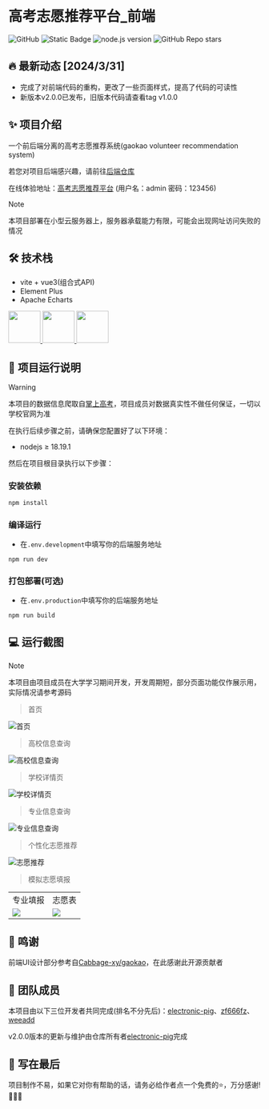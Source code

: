 # 高考志愿推荐平台_前端
![GitHub](https://img.shields.io/github/license/electronic-pig/gkvr_system_frontend)
![Static Badge](https://img.shields.io/badge/collaborator-3-lightblue)
![node.js version](https://img.shields.io/badge/nodejs-18+-orange.svg)
![GitHub Repo stars](https://img.shields.io/github/stars/electronic-pig/gkvr_system_frontend)

## 🔥 最新动态 [2024/3/31] 
- 完成了对前端代码的重构，更改了一些页面样式，提高了代码的可读性
- 新版本v2.0.0已发布，旧版本代码请查看tag v1.0.0

## ✨ 项目介绍
一个前后端分离的高考志愿推荐系统(gaokao volunteer recommendation system)

若您对项目后端感兴趣，请前往[后端仓库](https://github.com/electronic-pig/gkvr_system_backend)

在线体验地址：[高考志愿推荐平台](http://lyserver.eastasia.cloudapp.azure.com/) (用户名：admin 密码：123456)
> [!NOTE]
> 本项目部署在小型云服务器上，服务器承载能力有限，可能会出现网址访问失败的情况

## 🛠 技术栈

- vite + vue3(组合式API)
- Element Plus
- Apache Echarts

<a title="vue" href="https://cn.vuejs.org/" target="_blank">
    <img height="64px" src="https://github.com/electronic-pig/Yelp-Analysis-and-Reco_frontend/assets/103497254/5d6e1a71-1ac2-4043-866b-17ae33afadfd"/>
</a>
<a title="element-plus" href="https://element-plus.org/zh-CN/" target="_blank">
    <img height="64px" src="https://github.com/electronic-pig/Yelp-Analysis-and-Reco_frontend/assets/103497254/795c9710-e667-49b8-8514-2cc6663b3f8c"/>
</a>
<a title="echarts" href="https://echarts.apache.org/zh/index.html" target="_blank">
    <img height="64px" src="https://github.com/electronic-pig/Yelp-Analysis-and-Reco_frontend/assets/103497254/0106ecb9-df25-4f3c-a27e-d763a75b14af"/>
</a>

## 🚀 项目运行说明
> [!Warning]
> 本项目的数据信息爬取自[掌上高考](https://www.gaokao.cn/)，项目成员对数据真实性不做任何保证，一切以学校官网为准

在执行后续步骤之前，请确保您配置好了以下环境：

- nodejs ≥ 18.19.1

然后在项目根目录执行以下步骤：

### 安装依赖
```sh
npm install
```

### 编译运行
- 在`.env.development`中填写你的后端服务地址
```sh
npm run dev
```

### 打包部署(可选)
- 在`.env.production`中填写你的后端服务地址
```sh
npm run build
```

## 💻 运行截图
> [!NOTE]
> 本项目由项目成员在大学学习期间开发，开发周期短，部分页面功能仅作展示用，实际情况请参考源码

> 首页

![首页](https://github.com/electronic-pig/gkvr_system_frontend/assets/103497254/3a7b33cb-a1ab-4d7d-a293-67aabc5ea464)

> 高校信息查询

![高校信息查询](https://github.com/electronic-pig/gkvr_system_frontend/assets/103497254/305e3aa7-c1cd-4167-a5a1-69feb85b4b5a)

> 学校详情页

![学校详情页](https://github.com/electronic-pig/gkvr_system_frontend/assets/103497254/40c01754-dbe5-4279-ad13-e543b700c923)

> 专业信息查询

![专业信息查询](https://github.com/electronic-pig/gkvr_system_frontend/assets/103497254/182e125d-efe1-4e09-a141-59ad321ddc57)

> 个性化志愿推荐

![志愿推荐](https://github.com/electronic-pig/gkvr_system_frontend/assets/103497254/f8f120b5-4a7b-4d65-b331-3748d60df36f)

> 模拟志愿填报

<table>
    <tr>
        <td align="center">专业填报</td>
        <td align="center">志愿表</td>
    </tr>
    <tr>
        <td><img src="https://github.com/electronic-pig/gkvr_system_frontend/assets/103497254/85d1a419-fa90-4191-8c3f-560be82c4516"></td>
        <td><img src="https://github.com/electronic-pig/gkvr_system_frontend/assets/103497254/a5cc21cb-281d-44ac-9d4d-f13e79677923"></td>
    </tr>
</table>

## 🙏 鸣谢
前端UI设计部分参考自[Cabbage-xy/gaokao](https://github.com/Cabbage-xy/gaokao)，在此感谢此开源贡献者

## 💖 团队成员
本项目由以下三位开发者共同完成(排名不分先后)：[electronic-pig](https://github.com/electronic-pig)、[zf666fz](https://github.com/zf666fz)、[weeadd](https://github.com/weeadd)

v2.0.0版本的更新与维护由仓库所有者[electronic-pig](https://github.com/electronic-pig)完成
## 📄 写在最后
项目制作不易，如果它对你有帮助的话，请务必给作者点一个免费的⭐，万分感谢!🙏🙏🙏
